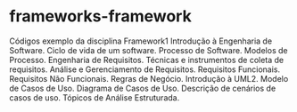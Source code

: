 # frameworks-framework
Códigos exemplo da disciplina Framework1
Introdução à Engenharia de Software. Ciclo de vida de um software. Processo de Software. Modelos de Processo. Engenharia de Requisitos. Técnicas e instrumentos de coleta de requisitos. Análise e Gerenciamento de Requisitos. Requisitos Funcionais. Requisitos Não Funcionais. Regras de Negócio. Introdução à UML2. Modelo de Casos de Uso. Diagrama de Casos de Uso. Descrição de cenários de casos de uso. Tópicos de Análise Estruturada.
